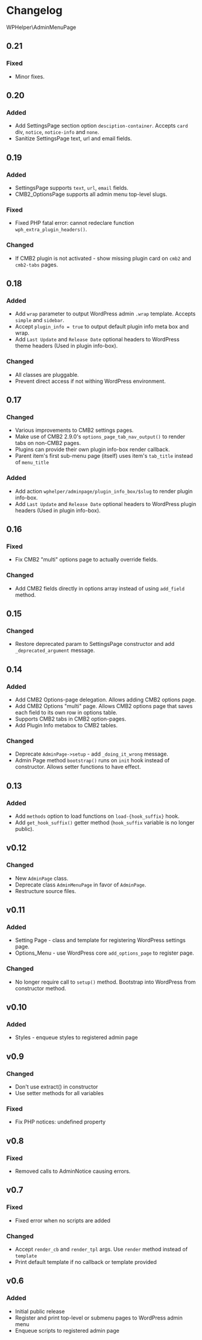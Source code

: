 # Changelog
WPHelper\AdminMenuPage

## 0.21

### Fixed
- Minor fixes.

## 0.20

### Added
- Add SettingsPage section option `desciption-container`. Accepts `card` div, `notice`, `notice-info` and `none`.
- Sanitize SettingsPage text, url and email fields.

## 0.19

### Added
- SettingsPage supports `text`, `url`, `email` fields.
- CMB2_OptionsPage supports all admin menu top-level slugs.

### Fixed
- Fixed PHP fatal error: cannot redeclare function `wph_extra_plugin_headers()`.

### Changed
- If CMB2 plugin is not activated - show missing plugin card on `cmb2` and `cmb2-tabs` pages.

## 0.18

### Added

- Add `wrap` parameter to output WordPress admin `.wrap` template. Accepts `simple` and `sidebar`.
- Accept `plugin_info = true` to output default plugin info meta box and wrap.
- Add `Last Update` and `Release Date` optional headers to WordPress theme headers (Used in plugin info-box).

### Changed
- All classes are pluggable.
- Prevent direct access if not withing WordPress environment.

## 0.17

### Changed

- Various improvements to CMB2 settings pages.
- Make use of CMB2 2.9.0's `options_page_tab_nav_output()` to render tabs on non-CMB2 pages.
- Plugins can provide their own plugin info-box render callback.
- Parent item's first sub-menu page (itself) uses item's `tab_title` instead of `menu_title`

### Added
- Add action `wphelper/adminpage/plugin_info_box/$slug` to render plugin info-box.
- Add `Last Update` and `Release Date` optional headers to WordPress plugin headers (Used in plugin info-box).

## 0.16

### Fixed

- Fix CMB2 "multi" options page to actually override fields.

### Changed

- Add CMB2 fields directly in options array instead of using `add_field` method.

## 0.15

### Changed

- Restore deprecated param to SettingsPage constructor and add `_deprecated_argument` message.

## 0.14

### Added

- Add CMB2 Options-page delegation. Allows adding CMB2 options page.
- Add CMB2 Options "multi" page. Allows CMB2 options page that saves each field to its own row in options table.
- Supports CMB2 tabs in CMB2 option-pages.
- Add Plugin Info metabox to CMB2 tables.

### Changed

- Deprecate `AdminPage->setup` - add `_doing_it_wrong` message.
- Admin Page method `bootstrap()` runs on `init` hook instead of constructor. Allows setter functions to have effect.

## 0.13

### Added

- Add `methods` option to load functions on `load-{hook_suffix}` hook.
- Add `get_hook_suffix()` getter method (`hook_suffix` variable is no longer public).

## v0.12

### Changed

- New `AdminPage` class.
- Deprecate class `AdminMenuPage` in favor of `AdminPage`.
- Restructure source files.

## v0.11

### Added

- Setting Page - class and template for registering WordPress settings page.
- Options_Menu - use WordPress core `add_options_page` to register page.

### Changed

- No longer require call to `setup()` method. Bootstrap into WordPress from constructor method.

## v0.10

### Added

- Styles - enqueue styles to registered admin page

## v0.9

### Changed

- Don't use extract() in constructor
- Use setter methods for all variables

### Fixed

- Fix PHP notices: undefined property

## v0.8

### Fixed

- Removed calls to AdminNotice causing errors.

## v0.7

### Fixed

- Fixed error when no scripts are added

### Changed

- Accept `render_cb` and `render_tpl` args. Use `render` method instead of `template`
- Print default template if no callback or template provided

## v0.6

### Added

- Initial public release
- Register and print top-level or submenu pages to WordPress admin menu
- Enqueue scripts to registered admin page
